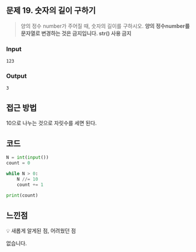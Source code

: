 ## 문제 19. 숫자의 길이 구하기

> 양의 정수 number가 주어질 때, 숫자의 길이를 구하시오. **양의 정수number를 문자열로 변경하는 것은 금지입니다. str() 사용 금지**

### Input

```
123
```

### Output

```
3
```

## 접근 방법

10으로 나누는 것으로 자릿수를 세면 된다.

## 코드

```python
N = int(input())
count = 0

while N > 0:
    N //= 10
    count += 1
    
print(count)
```

## 느낀점

<aside> 💡 새롭게 알게된 점, 어려웠던 점</aside>

없습니다.